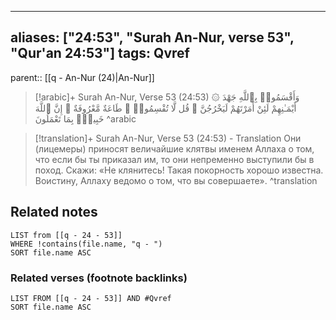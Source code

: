 
---
aliases: ["24:53", "Surah An-Nur, verse 53", "Qur'an 24:53"]
tags: Qvref
---

parent:: [[q - An-Nur (24)|An-Nur]]

> [!arabic]+ Surah An-Nur, Verse 53 (24:53)
> <span class="quran-arabic">۞ وَأَقْسَمُوا۟ بِٱللَّهِ جَهْدَ أَيْمَـٰنِهِمْ لَئِنْ أَمَرْتَهُمْ لَيَخْرُجُنَّ ۖ قُل لَّا تُقْسِمُوا۟ ۖ طَاعَةٌ مَّعْرُوفَةٌ ۚ إِنَّ ٱللَّهَ خَبِيرٌۢ بِمَا تَعْمَلُونَ</span>
^arabic

> [!translation]+ Surah An-Nur, Verse 53 (24:53) - Translation
> Они (лицемеры) приносят величайшие клятвы именем Аллаха о том, что если бы ты приказал им, то они непременно выступили бы в поход. Скажи: «Не клянитесь! Такая покорность хорошо известна. Воистину, Аллаху ведомо о том, что вы совершаете».
^translation



## Related notes
```dataview
LIST from [[q - 24 - 53]]
WHERE !contains(file.name, "q - ")
SORT file.name ASC
```

### Related verses (footnote backlinks)
```dataview
LIST FROM [[q - 24 - 53]] AND #Qvref
SORT file.name ASC
```

